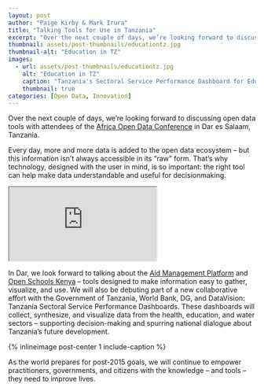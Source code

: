 ```yaml
---
layout: post
author: "Paige Kirby & Mark Irura"
title: "Talking Tools for Use in Tanzania"
excerpt: "Over the next couple of days, we’re looking forward to discussing open data tools with attendees of the Africa Open Data Conference in Dar..."
thumbnail: assets/post-thumbnails/educationtz.jpg
thumbnail-alt: "Education in TZ"
images:
  - url: assets/post-thumbnails/educationtz.jpg
    alt: "Education in TZ"
    caption: "Tanzania's Sectoral Service Performance Dashboard for Education, featuring maps, charts, and a user feedback mechanism."
    thumbnail: true
categories: [Open Data, Innovation]
---
```


Over the next couple of days, we’re looking forward to discussing open data tools with attendees of the [Africa Open Data Conference](http://www.africaopendata.net/) in Dar es Salaam, Tanzania. 

Every day, more and more data is added to the open data ecosystem – but this information isn’t always accessible in its “raw” form. That’s why technology, designed with the user in mind, is so important: the right tool can help make data understandable and useful for decisionmaking. 

<div class="media-resizable-wrapper">
 <iframe class="media-resizable-element"   src="https://goanimate.com/player/embed/0bVkrxx2toJA?utm_source=social&utm_medium=tumblr&utm_campaign=usercontent"></iframe>
</div>

In Dar, we look forward to talking about the [Aid Management Platform](/expertise/information-management/) and [Open Schools Kenya](www.openschoolskenya.org) – tools designed to make information easy to gather, visualize, and use. We will also be debuting part of a new collaborative effort with the Government of Tanzania, World Bank, DG, and DataVision: Tanzania Sectoral Service Performance Dashboards. These dashboards will collect, synthesize, and visualize data from the health, education, and water sectors – supporting decision-making and spurring national dialogue about Tanzania’s future development. 

{% inlineimage post-center 1 include-caption %}

As the world prepares for post-2015 goals, we will continue to empower practitioners, governments, and citizens with the knowledge – and tools – they need to improve lives. 
